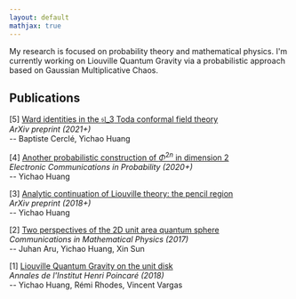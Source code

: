 ```yaml
---
layout: default
mathjax: true
---
```


My research is focused on probability theory and mathematical physics. I'm currently working on Liouville Quantum Gravity via a probabilistic approach based on Gaussian Multiplicative Chaos.

## Publications

[5] [Ward identities in the $\mathfrak{sl}\_{3}$ Toda conformal field theory](https://arxiv.org/abs/2105.01362)  
_ArXiv preprint (2021+)_  
-- Baptiste Cerclé, Yichao Huang

[4] [Another probabilistic construction of $\Phi^{2n}$ in dimension 2](http://arxiv.org/abs/2003.12535)  
_Electronic Communications in Probability (2020+)_  
-- Yichao Huang

[3] [Analytic continuation of Liouville theory: the pencil region](https://arxiv.org/abs/1809.08650)  
_ArXiv preprint (2018+)_  
-- Yichao Huang

[2] [Two perspectives of the 2D unit area quantum sphere](http://arxiv.org/abs/1512.06190)  
_Communications in Mathematical Physics (2017)_  
-- Juhan Aru, Yichao Huang, Xin Sun

[1] [Liouville Quantum Gravity on the unit disk](http://arxiv.org/abs/1502.04343)  
_Annales de l'Institut Henri Poincaré (2018)_  
-- Yichao Huang, Rémi Rhodes, Vincent Vargas
